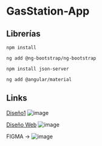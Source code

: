 # GasStation-App

## Librerías
```
npm install
```
```
ng add @ng-bootstrap/ng-bootstrap
```
```
npm install json-server
```
```
ng add @angular/material
```

## Links
[Diseño1](https://dribbble.com/shots/18772651-Petrol-Station-Finder)
![image](https://github.com/user-attachments/assets/c1a437d6-ea4d-4980-8908-bda3517aa69d)

[Diseño Web](https://dribbble.com/shots/6504886-Gas-station)
![image](https://github.com/user-attachments/assets/b59daf67-89ce-48de-a5ef-269d2cf3f6e3)

FIGMA -> ![image](https://github.com/user-attachments/assets/62817e43-171f-40b0-886b-5130fe717a8a)



